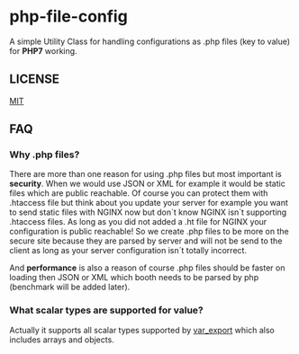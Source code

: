 # php-file-config
A simple Utility Class for handling configurations as .php files (key to value) for **PHP7** working.


## LICENSE
[MIT](https://github.com/CoNfu5eD/php-file-config/blob/master/LICENSE)

## FAQ

### Why .php files?

There are more than one reason for using .php files but most important is **security**.
When we would use JSON or XML for example it would be static files which are public reachable.
Of course you can protect them with .htaccess file but think about you update your server for example
you want to send static files with NGINX now but don`t know NGINX isn´t supporting .htaccess files.
As long as you did not added a .ht file for NGINX your configuration is public reachable!
So we create .php files to be more on the secure site because they are parsed by server
and will not be send to the client as long as your server configuration isn´t totally incorrect.

And **performance** is also a reason of course .php files should be faster on loading then JSON or XML which booth needs to be parsed by php (benchmark will be added later).

### What scalar types are supported for value?

Actually it supports all scalar types supported by [var_export](https://secure.php.net/manual/en/function.var-export.php) which also includes arrays and objects.
